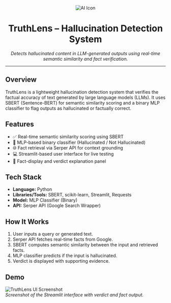 <p align="center">
  <img src="https://img.icons8.com/color/96/artificial-intelligence.png" alt="AI Icon" />
</p>

<h1 align="center">TruthLens – Hallucination Detection System</h1>

<p align="center">
  <i>Detects hallucinated content in LLM-generated outputs using real-time semantic similarity and fact verification.</i>
</p>

---

## Overview

TruthLens is a lightweight hallucination detection system that verifies the factual accuracy of text generated by large language models (LLMs). It uses SBERT (Sentence-BERT) for semantic similarity scoring and a binary MLP classifier to flag outputs as hallucinated or factually correct.

##  Features

- ✅ Real-time semantic similarity scoring using SBERT
- 🧠 MLP-based binary classifier (Hallucinated / Not Hallucinated)
- 🌐 Fact retrieval via Serper API for context grounding
- 💻 Streamlit-based user interface for live testing
- 📖 Fact-display and verdict explanation panel

##  Tech Stack

- **Language:** Python
- **Libraries/Tools:** SBERT, scikit-learn, Streamlit, Requests
- **Model:** MLP Classifier (Binary)
- **API:** Serper API (Google Search Wrapper)

## How It Works

1. User inputs a query or generated text.
2. Serper API fetches real-time facts from Google.
3. SBERT computes semantic similarity between the input and retrieved facts.
4. MLP classifier predicts if the input is hallucinated.
5. Verdict is displayed with supporting evidence.

## Demo

![TruthLens UI Screenshot](screenshots/demo.png)  
*Screenshot of the Streamlit interface with verdict and fact output.*


